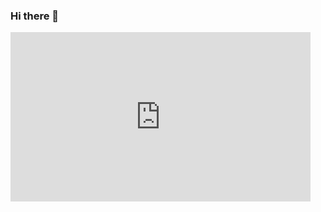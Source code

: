 ### Hi there 👋


<div style="width:480px"><iframe allow="fullscreen" frameBorder="0" height="271" src="https://giphy.com/embed/OlIpiVLMIznuj5a7PB/video" width="480"></iframe></div>


<!--
**prorochenko/prorochenko** is a ✨ _special_ ✨ repository because its `README.md` (this file) appears on your GitHub profile.

Here are some ideas to get you started:

- 🔭 I’m currently working on ...
- 🌱 I’m currently learning ...
- 👯 I’m looking to collaborate on ...
- 🤔 I’m looking for help with ...
- 💬 Ask me about ...
- 📫 How to reach me: ...
- 😄 Pronouns: ...
- ⚡ Fun fact: ...
-->



